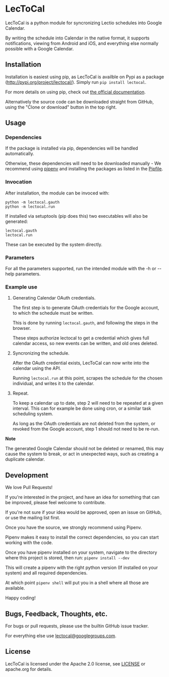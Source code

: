 # LecToCal

LecToCal is a python module for syncronizing Lectio schedules into Google Calendar.

By writing the schedule into Calendar in the native format, it supports notifications, viewing from Android and iOS, and everything else normally possible with a Google Calendar.

## Installation

Installation is easiest using pip, as LecToCal is availble on Pypi as a package (http://pypi.org/project/lectocal/). Simply run `pip install lectocal`.

For more details on using pip, check out [the official documentation](https://packaging.python.org/tutorials/installing-packages/).

Alternatively the source code can be downloaded straight from GitHub, using the "Clone or download" button in the top right.

## Usage

### Dependencies

If the package is installed via pip, dependencies will be handled automatically.

Otherwise, these dependencies will need to be downloaded manually - We recommend using [pipenv](https://docs.pipenv.org) and installing the packages as listed in the [Pipfile](Pipfile).

### Invocation

After installation, the module can be invoced with:

```
python -m lectocal.gauth
python -m lectocal.run
```

If installed via setuptools (pip does this) two executables will also be generated:
```
lectocal.gauth
lectocal.run
```

These can be executed by the system directly.

### Parameters

For all the parameters supported, run the intended module with the -h or --help parameters.

### Example use

1. Generating Calendar OAuth credentials.

    The first step is to generate OAuth credentials for the Google account, to which the schedule must be written.

    This is done by running `lectocal.gauth`, and following the steps in the browser. 

    These steps authorize lectocal to get a credential which gives full calendar access, so new events can be written, and old ones deleted.

1. Syncronizing the schedule.

    After the OAuth credential exists, LecToCal can now write into the calendar using the API.

    Running `lectocal.run` at this point, scrapes the schedule for the chosen individual, and writes it to the calendar.

1. Repeat.

    To keep a calendar up to date, step 2 will need to be repeated at a given interval.
    This can for example be done using cron, or a similar task scheduling system.

    As long as the OAuth credentials are not deleted from the system, or revoked from the Google account, step 1 should not need to be re-run.

**Note**

The generated Google Calendar should not be deleted or renamed, this may cause the system to break, or act in unexpected ways, such as creating a duplicate calendar.

## Development

We love Pull Requests!

If you're interested in the project, and have an idea for something that can be improved, please feel welcome to contribute.

If you're not sure if your idea would be approved, open an issue on GitHub, or use the mailing list first.

Once you have the source, we strongly recommend using Pipenv.

Pipenv makes it easy to install the correct dependencies, so you can start working with the code.

Once you have pipenv installed on your system, navigate to the directory where this project is stored, then run:
`pipenv install --dev`

This will create a pipenv with the right python version (If installed on your system) and all required dependencies.

At which point `pipenv shell` will put you in a shell where all those are available.

Happy coding!

## Bugs, Feedback, Thoughts, etc.

For bugs or pull requests, please use the builtin GitHub issue tracker.

For everything else use lectocal@googlegroups.com.

## License

LecToCal is licensed under the Apache 2.0 license, see [LICENSE](LICENSE) or
apache.org for details.